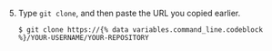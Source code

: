 5. Type `git clone`, and then paste the URL you copied earlier.
   ```shell
   $ git clone https://{% data variables.command_line.codeblock %}/YOUR-USERNAME/YOUR-REPOSITORY
   ```
